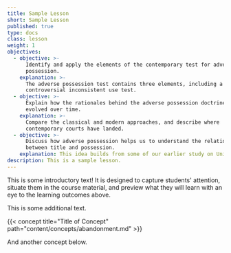 ```yaml
---
title: Sample Lesson
short: Sample Lesson
published: true
type: docs
class: lesson
weight: 1
objectives:
  - objective: >-
      Identify and apply the elements of the contemporary test for adverse
      possession.
    explanation: >-
      The adverse possession test contains three elements, including a
      controversial inconsistent use test.
  - objective: >-
      Explain how the rationales behind the adverse possession doctrine have
      evolved over time.
    explanation: >-
      Compare the classical and modern approaches, and describe where
      contemporary courts have landed.
  - objective: >-
      Discuss how adverse possession helps us to understand the relationship
      between title and possession.
    explanation: This idea builds from some of our earlier study on Unit I.
description: This is a sample lesson.
---
```


This is some introductory text! It is designed to capture students' attention, situate them in the course material, and preview what they will learn with an eye to the learning outcomes above.

This is some additional text.

{{< concept title="Title of Concept" path="content/concepts/abandonment.md" >}}

And another concept below.
